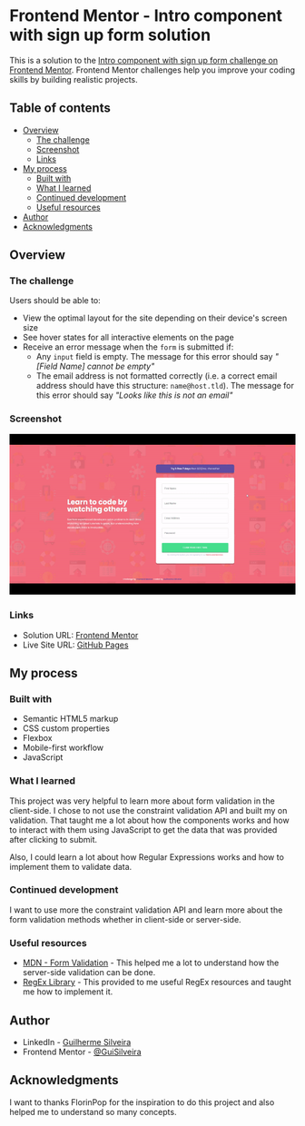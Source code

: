 # Frontend Mentor - Intro component with sign up form solution

This is a solution to the [Intro component with sign up form challenge on Frontend Mentor](https://www.frontendmentor.io/challenges/intro-component-with-signup-form-5cf91bd49edda32581d28fd1). Frontend Mentor challenges help you improve your coding skills by building realistic projects.

## Table of contents

- [Overview](#overview)
  - [The challenge](#the-challenge)
  - [Screenshot](#screenshot)
  - [Links](#links)
- [My process](#my-process)
  - [Built with](#built-with)
  - [What I learned](#what-i-learned)
  - [Continued development](#continued-development)
  - [Useful resources](#useful-resources)
- [Author](#author)
- [Acknowledgments](#acknowledgments)

## Overview

### The challenge

Users should be able to:

- View the optimal layout for the site depending on their device's screen size
- See hover states for all interactive elements on the page
- Receive an error message when the `form` is submitted if:
  - Any `input` field is empty. The message for this error should say _"[Field Name] cannot be empty"_
  - The email address is not formatted correctly (i.e. a correct email address should have this structure: `name@host.tld`). The message for this error should say _"Looks like this is not an email"_

### Screenshot

![](./images/Intro-Component-Gif.gif)

### Links

- Solution URL: [Frontend Mentor](https://your-solution-url.com)
- Live Site URL: [GitHub Pages](https://guisilveira.github.io/Intro-Component/)

## My process

### Built with

- Semantic HTML5 markup
- CSS custom properties
- Flexbox
- Mobile-first workflow
- JavaScript

### What I learned

This project was very helpful to learn more about form validation in the client-side. I chose to not use the constraint validation API and built my on validation. That taught me a lot about how the components works and how to interact with them using JavaScript to get the data that was provided after clicking to submit.

Also, I could learn a lot about how Regular Expressions works and how to implement them to validate data.

### Continued development

I want to use more the constraint validation API and learn more about the form validation methods whether in client-side or server-side.

### Useful resources

- [MDN - Form Validation](https://developer.mozilla.org/pt-BR/docs/Learn/Forms/Form_validation) - This helped me a lot to understand how the server-side validation can be done.
- [RegEx Library](https://uibakery.io/regex-library?ref=producthunt) - This provided to me useful RegEx resources and taught me how to implement it.

## Author

- LinkedIn - [Guilherme Silveira](https://www.linkedin.com/in/guilherme-silveira-coutinho/)
- Frontend Mentor - [@GuiSilveira](https://www.frontendmentor.io/profile/GuiSilveira)

## Acknowledgments

I want to thanks FlorinPop for the inspiration to do this project and also helped me to understand so many concepts.
